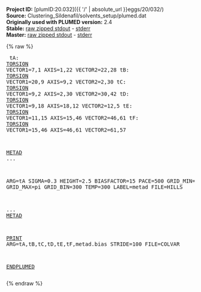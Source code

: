 **Project ID:** [plumID:20.032]({{ '/' | absolute_url }}eggs/20/032/)  
**Source:** Clustering_Sildenafil/solvents_setup/plumed.dat  
**Originally used with PLUMED version:** 2.4  
**Stable:** [raw zipped stdout](plumed.dat.plumed.stdout.txt.zip) - [stderr](plumed.dat.plumed.stderr)  
**Master:** [raw zipped stdout](plumed.dat.plumed_master.stdout.txt.zip) - [stderr](plumed.dat.plumed_master.stderr)  

{% raw %}<pre>
tA: <a href="https://plumed.github.io/doc-master/user-doc/html/_t_o_r_s_i_o_n.html">TORSION</a> VECTOR1=7,1 AXIS=1,22 VECTOR2=22,28
tB: <a href="https://plumed.github.io/doc-master/user-doc/html/_t_o_r_s_i_o_n.html">TORSION</a> VECTOR1=20,9 AXIS=9,2 VECTOR2=2,30
tC: <a href="https://plumed.github.io/doc-master/user-doc/html/_t_o_r_s_i_o_n.html">TORSION</a> VECTOR1=9,2 AXIS=2,30 VECTOR2=30,42
tD: <a href="https://plumed.github.io/doc-master/user-doc/html/_t_o_r_s_i_o_n.html">TORSION</a> VECTOR1=9,18 AXIS=18,12 VECTOR2=12,5
tE: <a href="https://plumed.github.io/doc-master/user-doc/html/_t_o_r_s_i_o_n.html">TORSION</a> VECTOR1=11,15 AXIS=15,46 VECTOR2=46,61
tF: <a href="https://plumed.github.io/doc-master/user-doc/html/_t_o_r_s_i_o_n.html">TORSION</a> VECTOR1=15,46 AXIS=46,61 VECTOR2=61,57


<a href="https://plumed.github.io/doc-master/user-doc/html/_m_e_t_a_d.html">METAD</a> ...

ARG=tA
SIGMA=0.3
HEIGHT=2.5
BIASFACTOR=15
PACE=500
GRID_MIN=-pi
GRID_MAX=pi
GRID_BIN=300
TEMP=300
LABEL=metad
FILE=HILLS

... <a href="https://plumed.github.io/doc-master/user-doc/html/_m_e_t_a_d.html">METAD</a>


<a href="https://plumed.github.io/doc-master/user-doc/html/_p_r_i_n_t.html">PRINT</a> ARG=tA,tB,tC,tD,tE,tF,metad.bias STRIDE=100 FILE=COLVAR

<a href="https://plumed.github.io/doc-master/user-doc/html/_e_n_d_p_l_u_m_e_d.html">ENDPLUMED</a>
</pre>{% endraw %}

